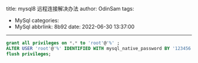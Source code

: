 title: mysql8 远程连接解决办法
author: OdinSam
tags:
  - MySql
categories:
  - MySql
abbrlink: 8b92
date: 2022-06-30 13:37:00
---
```sql
grant all privileges on *.* to 'root'@'%' ;
ALTER USER 'root'@'%' IDENTIFIED WITH mysql_native_password BY '123456';
flush privileges;
```